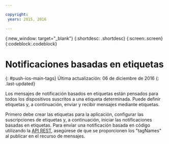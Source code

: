```yaml
---

copyright:
 years: 2015, 2016

---
```


{:new_window: target="_blank"}
{:shortdesc: .shortdesc}
{:screen:.screen}
{:codeblock:.codeblock}

# Notificaciones basadas en etiquetas 
{: #push-ios-main-tags}
Última actualización: 06 de diciembre de 2016
{: .last-updated}

Los mensajes de notificación basados en etiquetas están pensados para todos los dispositivos suscritos a una etiqueta determinada. Puede definir etiquetas y, a continuación, enviar y recibir mensajes mediante etiquetas. 

Primero debe crear las etiquetas para la aplicación, configurar las suscripciones de etiquetas y, a continuación, iniciar las notificaciones basadas en etiquetas. Para enviar una notificación basada en código utilizando la [API REST](https://mobile.{DomainName}/imfpush/), asegúrese de que se proporcionen los "tagNames" al publicar en el recurso de mensajes. 
